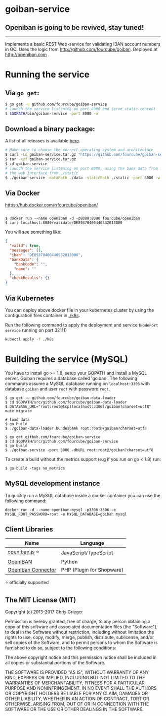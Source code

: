 goiban-service
==============

## Openiban is going to be revived, stay tuned!

--- 

Implements a basic REST Web-service for validating IBAN account numbers in GO. Uses the logic from http://github.com/fourcube/goiban. Deployed at http://openiban.com .

# Running the service

## Via `go get`:

```bash
$ go get -u github.com/fourcube/goiban-service
# Launch the service listening on port 8080 and serve static content
$ $GOPATH/bin/goiban-service -port 8080 -w 
```

## Download a binary package:

A list of all releases is available [here](https://github.com/fourcube/goiban-service/releases).

```bash
# Make sure to choose the correct operating system and architecture
$ curl -Lo goiban-service.tar.gz "https://github.com/fourcube/goiban-service/releases/download/v1.0.2/goiban-service-1.0.2-linux-386.tar.gz"
$ tar -xzf goiban-service.tar.gz
$ cd goiban-service
# Launch the service listening on port 8080, using the bank data from ./data and serving
# the web interface from ./static
$ ./goiban-service -dataPath ./data -staticPath ./static -port 8080 -w
```

## Via Docker

https://hub.docker.com/r/fourcube/openiban/

```

$ docker run --name openiban -d -p8080:8080 fourcube/openiban
$ curl localhost:8080/validate/DE89370400440532013000
```

You will see something like:

```json
{
  "valid": true,
  "messages": [],
  "iban": "DE89370400440532013000",
  "bankData": {
    "bankCode": "",
    "name": ""
  },
  "checkResults": {}
}
```

## Via Kubernetes

You can deploy above docker file in your kubernetes cluster by using the configuration files container in [./k8s](./k8s).

Run the following command to apply the deployment and service (`NodePort service` running on port 32111)

```bash
kubectl apply -f ./k8s
```

# Building the service (MySQL)

You have to install go >= 1.8, setup your GOPATH and install a MySQL server.
Goiban requires a database called 'goiban'. The following commands assume a 
MySQL database running on `localhost:3306` with database `goiban` and 
user `root` with password `root`.

```
$ go get -u github.com/fourcube/goiban-data-loader
$ cd $GOPATH/src/github.com/fourcube/goiban-data-loader
$ DATABASE_URL="root:root@tcp(localhost:3306)/goiban?charset=utf8" make migrate

# load data
$ go build
$ ./goiban-data-loader bundesbank root:root@/goiban?charset=utf8

$ go get github.com/fourcube/goiban-service
$ cd $GOPATH/src/github.com/fourcube/goiban-service
$ go build
$ ./goiban-service -port 8080 -dbURL root:root@/goiban?charset=utf8
```

To create a build without the metrics support (e.g if you run on go < 1.8) run:

```
$ go build -tags no_metrics
```

MySQL development instance
-------
To quickly run a MySQL database inside a docker container you can use
the following command:

`docker run -d --name openiban-mysql -p3306:3306 -e MYSQL_ROOT_PASSWORD=root -e MYSQL_DATABASE=goiban mysql`


Client Libraries
------

Name                                                                                         | Language
-------------------------------------------------------------------------------------------- | ---------------------
[openiban.js](https://github.com/fourcube/openiban.js) :star:                                | JavaScript/TypeScript
[OpenIBAN](https://github.com/nathanIL/openiban)                                             | Python
[OpenIban Connector](http://store.shopware.com/webch77589500739/openiban.com-connector.html) | PHP (Plugin for Shopware)

:star: officially supported


The MIT License (MIT)
------
Copyright (c) 2013-2017 Chris Grieger

Permission is hereby granted, free of charge, to any person obtaining a copy
of this software and associated documentation files (the "Software"), to deal
in the Software without restriction, including without limitation the rights
to use, copy, modify, merge, publish, distribute, sublicense, and/or sell
copies of the Software, and to permit persons to whom the Software is
furnished to do so, subject to the following conditions:

The above copyright notice and this permission notice shall be included in
all copies or substantial portions of the Software.

THE SOFTWARE IS PROVIDED "AS IS", WITHOUT WARRANTY OF ANY KIND, EXPRESS OR
IMPLIED, INCLUDING BUT NOT LIMITED TO THE WARRANTIES OF MERCHANTABILITY,
FITNESS FOR A PARTICULAR PURPOSE AND NONINFRINGEMENT. IN NO EVENT SHALL THE
AUTHORS OR COPYRIGHT HOLDERS BE LIABLE FOR ANY CLAIM, DAMAGES OR OTHER
LIABILITY, WHETHER IN AN ACTION OF CONTRACT, TORT OR OTHERWISE, ARISING FROM,
OUT OF OR IN CONNECTION WITH THE SOFTWARE OR THE USE OR OTHER DEALINGS IN
THE SOFTWARE.
